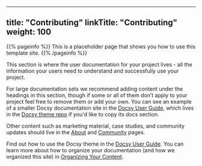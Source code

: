
---
title: "Contributing"
linkTitle: "Contributing"
weight: 100
---

{{% pageinfo %}}
This is a placeholder page that shows you how to use this template site.
{{% /pageinfo %}}


This section is where the user documentation for your project lives -
all the information your users need to understand and successfully use
your project.

For large documentation sets we recommend adding content under the
headings in this section, though if some or all of them don’t apply to
your project feel free to remove them or add your own. You can see an
example of a smaller Docsy documentation site in the [Docsy User
Guide](https://docsy.dev/docs/), which lives in the [Docsy theme
repo](https://github.com/google/docsy/tree/master/userguide) if you'd
like to copy its docs section.

Other content such as marketing material, case studies, and community
updates should live in the [About](/about/) and
[Community](/community/) pages.

Find out how to use the Docsy theme in the [Docsy User
Guide](https://docsy.dev/docs/). You can learn more about how to
organize your documentation (and how we organized this site) in
[Organizing Your
Content](https://docsy.dev/docs/best-practices/organizing-content/).


